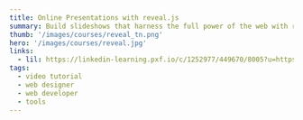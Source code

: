 ```yaml
---
title: Online Presentations with reveal.js
summary: Build slideshows that harness the full power of the web with reveal.js.
thumb: '/images/courses/reveal_tn.png'
hero: '/images/courses/reveal.jpg'
links:
  - lil: https://linkedin-learning.pxf.io/c/1252977/449670/8005?u=https%3A%2F%2Fwww.linkedin.com%2Flearning%2Freveal-js-online-presentations
tags:
  - video tutorial
  - web designer
  - web developer
  - tools
---
```

